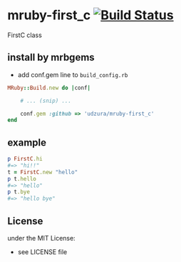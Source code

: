 # mruby-first_c   [![Build Status](https://travis-ci.org/udzura/mruby-first_c.svg?branch=master)](https://travis-ci.org/udzura/mruby-first_c)
FirstC class
## install by mrbgems
- add conf.gem line to `build_config.rb`

```ruby
MRuby::Build.new do |conf|

    # ... (snip) ...

    conf.gem :github => 'udzura/mruby-first_c'
end
```
## example
```ruby
p FirstC.hi
#=> "hi!!"
t = FirstC.new "hello"
p t.hello
#=> "hello"
p t.bye
#=> "hello bye"
```

## License
under the MIT License:
- see LICENSE file

